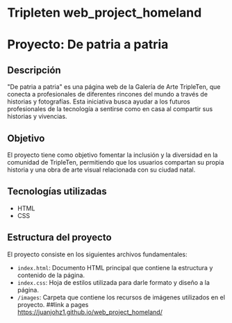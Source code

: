# Tripleten web_project_homeland
# Proyecto: De patria a patria

## Descripción
"De patria a patria" es una página web de la Galería de Arte TripleTen, que conecta a profesionales de diferentes rincones del mundo a través de historias y fotografías. Esta iniciativa busca ayudar a los futuros profesionales de la tecnología a sentirse como en casa al compartir sus historias y vivencias. 

## Objetivo
El proyecto tiene como objetivo fomentar la inclusión y la diversidad en la comunidad de TripleTen, permitiendo que los usuarios compartan su propia historia y una obra de arte visual relacionada con su ciudad natal.

## Tecnologías utilizadas
- HTML
- CSS

## Estructura del proyecto
El proyecto consiste en los siguientes archivos fundamentales:

- `index.html`: Documento HTML principal que contiene la estructura y contenido de la página.
- `index.css`: Hoja de estilos utilizada para darle formato y diseño a la página.
- `/images`: Carpeta que contiene los recursos de imágenes utilizados en el proyecto.
##link a pages
https://juanjohz1.github.io/web_project_homeland/